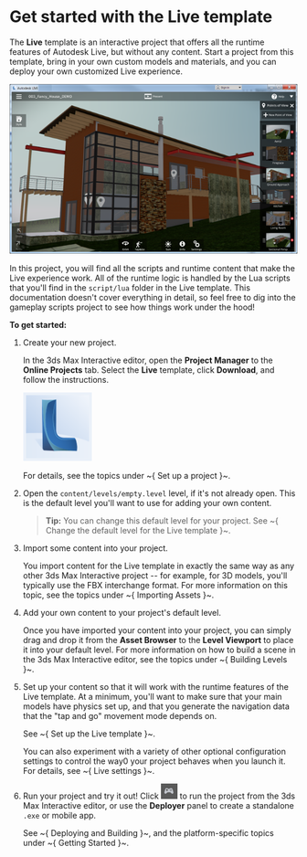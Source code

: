 # Get started with the Live template

The **Live** template is an interactive project that offers all the runtime features of Autodesk Live, but without any content. Start a project from this template, bring in your own custom models and materials, and you can deploy your own customized Live experience.

![Live](../images/live-ui.png)

In this project, you will find all the scripts and runtime content that make the Live experience work. All of the runtime logic is handled by the Lua scripts that you'll find in the `script/lua` folder in the Live template. This documentation doesn't cover everything in detail, so feel free to dig into the gameplay scripts project to see how things work under the hood!

**To get started:**

1.	Create your new project.

	In the 3ds Max Interactive editor, open the **Project Manager** to the **Online Projects** tab. Select the **Live** template, click **Download**, and follow the instructions.

	![Live template icon](../images/live_template_icon.png)

	For details, see the topics under ~{ Set up a project }~.

1.	Open the `content/levels/empty.level` level, if it's not already open. This is the default level you'll want to use for adding your own content.

	>	**Tip:** You can change this default level for your project. See ~{ Change the default level for the Live template }~.

1.	Import some content into your project.

	You import content for the Live template in exactly the same way as any other 3ds Max Interactive project -- for example, for 3D models, you'll typically use the FBX interchange format. For more information on this topic, see the topics under ~{ Importing Assets }~.

1.	Add your own content to your project's default level.

	Once you have imported your content into your project, you can simply drag and drop it from the **Asset Browser** to the **Level Viewport** to place it into your default level. For more information on how to build a scene in the 3ds Max Interactive editor, see the topics under ~{ Building Levels }~.

1.	Set up your content so that it will work with the runtime features of the Live template. At a minimum, you'll want to make sure that your main models have physics set up, and that you generate the navigation data that the "tap and go" movement mode depends on.

	See ~{ Set up the Live template }~.

	You can also experiment with a variety of other optional configuration settings to control the way0 your project behaves when you launch it. For details, see ~{ Live settings }~.

1.	Run your project and try it out! Click ![Run project](../images/icon_runProject.png) to run the project from the 3ds Max Interactive editor, or use the **Deployer** panel to create a standalone `.exe` or mobile app.

	See ~{ Deploying and Building }~, and the platform-specific topics under ~{ Getting Started }~.
